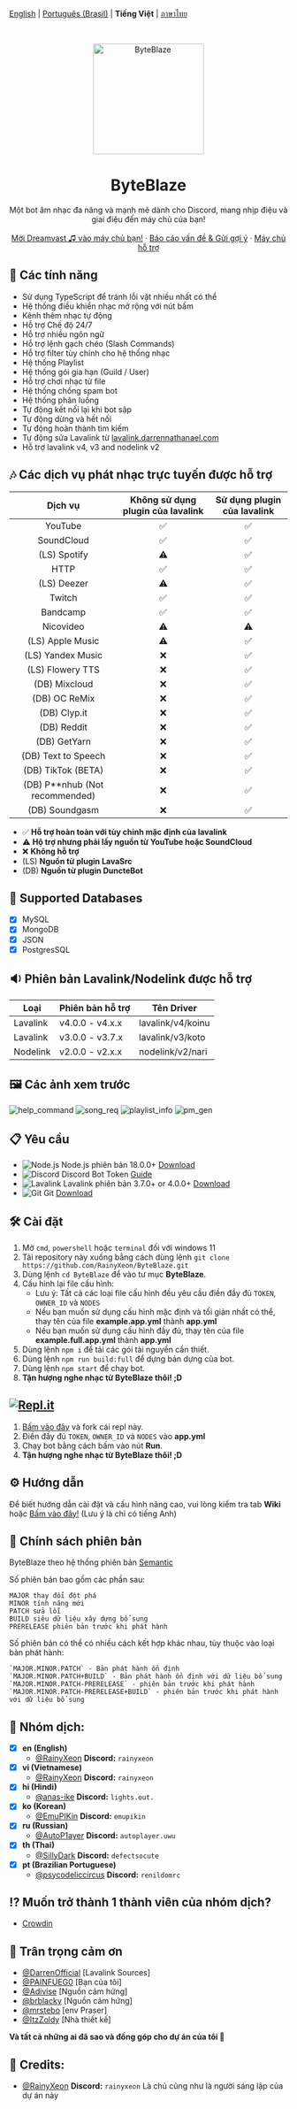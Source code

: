 [English](README.md) | [Português (Brasil)](README_pt-BR.md) | **Tiếng Việt** | [ภาษาไทย](README_TH.md)

<br />
<p align="center">
  <a href="https://github.com/RainyXeon/ByteBlaze">
    <img src="https://raw.githubusercontent.com/RainyXeon/ByteBlaze/dev/.github/assets/logo.png" alt="ByteBlaze" width="200" height="200">
  </a>

  <h1 align="center">ByteBlaze</h1>

  <p align="center">Một bot âm nhạc đa năng và mạnh mẽ dành cho Discord, mang nhịp điệu và giai điệu đến máy chủ của bạn!
    <br />
    <br />
    <a href="https://top.gg/bot/992776455790534667">Mời Dreamvast ♫ vào máy chủ bạn!</a>
    ·
    <a href="https://github.com/RainyXeon/ByteBlaze/issues">Báo cáo vấn đề & Gửi gợi ý</a>
    ·
    <a href="https://discord.gg/xff4e2WvVy">Máy chủ hỗ trợ</a>
  </p>
</p>

## 💎 Các tính năng

- Sử dụng TypeScript để tránh lỗi vặt nhiều nhất có thể
- Hệ thống điều khiển nhạc mở rộng với nút bấm
- Kênh thêm nhạc tự động
- Hỗ trợ Chế độ 24/7
- Hỗ trợ nhiều ngôn ngữ
- Hỗ trợ lệnh gạch chéo (Slash Commands)
- Hỗ trợ filter tùy chỉnh cho hệ thống nhạc
- Hệ thống Playlist
- Hệ thống gói gia hạn (Guild / User)
- Hỗ trợ chơi nhạc từ file
- Hệ thống chống spam bot
- Hệ thống phân luồng
- Tự động kết nối lại khi bot sập
- Tự động dừng và hết nối
- Tự động hoàn thành tìm kiếm
- Tự động sửa Lavalink từ [lavalink.darrennathanael.com](https://lavalink.darrennathanael.com/NoSSL/lavalink-without-ssl)
- Hỗ trợ lavalink v4, v3 and nodelink v2

## 🎶 Các dịch vụ phát nhạc trực tuyến được hỗ trợ

|             Dịch vụ              | Không sử dụng plugin của lavalink | Sử dụng plugin của lavalink |
| :------------------------------: | :-------------------------------: | :-------------------------: |
|             YouTube              |                ✅                 |             ✅              |
|            SoundCloud            |                ✅                 |             ✅              |
|           (LS) Spotify           |                ⚠️                 |             ✅              |
|               HTTP               |                ✅                 |             ✅              |
|           (LS) Deezer            |                ⚠️                 |             ✅              |
|              Twitch              |                ✅                 |             ✅              |
|             Bandcamp             |                ✅                 |             ✅              |
|            Nicovideo             |                ⚠️                 |             ⚠️              |
|         (LS) Apple Music         |                ⚠️                 |             ✅              |
|        (LS) Yandex Music         |                ❌                 |             ✅              |
|         (LS) Flowery TTS         |                ❌                 |             ✅              |
|          (DB) Mixcloud           |                ❌                 |             ✅              |
|          (DB) OC ReMix           |                ❌                 |             ✅              |
|           (DB) Clyp.it           |                ❌                 |             ✅              |
|           (DB) Reddit            |                ❌                 |             ✅              |
|           (DB) GetYarn           |                ❌                 |             ✅              |
|       (DB) Text to Speech        |                ❌                 |             ✅              |
|        (DB) TikTok (BETA)        |                ❌                 |             ✅              |
| (DB) P\*\*nhub (Not recommended) |                ❌                 |             ✅              |
|          (DB) Soundgasm          |                ❌                 |             ✅              |

- ✅ **Hỗ trợ hoàn toàn với tùy chỉnh mặc định của lavalink**
- ⚠️ **Hộ trợ nhưng phải lấy nguồn từ YouTube hoặc SoundCloud**
- ❌ **Không hỗ trợ**
- (LS) **Nguồn từ plugin LavaSrc**
- (DB) **Nguồn từ plugin DuncteBot**

## 📂 Supported Databases

- [x] MySQL
- [x] MongoDB
- [x] JSON
- [x] PostgresSQL

## 🔉 Phiên bản Lavalink/Nodelink được hỗ trợ

| Loại     | Phiên bản hỗ trợ | Tên Driver        |
| -------- | ---------------- | ----------------- |
| Lavalink | v4.0.0 - v4.x.x  | lavalink/v4/koinu |
| Lavalink | v3.0.0 - v3.7.x  | lavalink/v3/koto  |
| Nodelink | v2.0.0 - v2.x.x  | nodelink/v2/nari  |

## 🖼️ Các ảnh xem trước

![help_command](https://raw.githubusercontent.com/RainyXeon/ByteBlaze/dev/.github/assets/help_command.png)
![song_req](https://raw.githubusercontent.com/RainyXeon/ByteBlaze/dev/.github/assets/song_request.png)
![playlist_info](https://raw.githubusercontent.com/RainyXeon/ByteBlaze/dev/.github/assets/playlist_info.png)
![pm_gen](https://raw.githubusercontent.com/RainyXeon/ByteBlaze/dev/.github/assets/pm_gen.png)

## 📋 Yêu cầu

- ![Node.js](https://img.shields.io/badge/Node.js-026E00?style=for-the-badge) Node.js phiên bản 18.0.0+ [Download](https://nodejs.org/en/download)
- ![Discord](https://img.shields.io/badge/Discord-404EED?style=for-the-badge) Discord Bot Token [Guide](https://discordjs.guide/preparations/setting-up-a-bot-application.html#creating-your-bot)
- ![Lavalink](https://img.shields.io/badge/Lavalink-FC3F37?style=for-the-badge) Lavalink phiên bản 3.7.0+ or 4.0.0+ [Download](https://github.com/lavalink-devs/Lavalink/releases)
- ![Git](https://img.shields.io/badge/Git-F05033?style=for-the-badge) Git [Download](https://git-scm.com/downloads)

## 🛠️ Cài đặt

1. Mở `cmd`, `powershell` hoặc `terminal` đối với windows 11
2. Tải repository này xuống bằng cách dùng lệnh `git clone https://github.com/RainyXeon/ByteBlaze.git`
3. Dùng lệnh `cd ByteBlaze` để vào tư mục **ByteBlaze**.
4. Cấu hình lại file cấu hình:
   - Lưu ý: Tất cả các loại file cấu hình đều yêu cầu điền đầy đủ `TOKEN`, `OWNER_ID` và `NODES`
   - Nếu bạn muốn sử dụng cấu hình mặc định và tối giản nhất có thể, thay tên của file **example.app.yml** thành **app.yml**
   - Nếu bạn muốn sử dụng cấu hình đầy đủ, thay tên của file **example.full.app.yml** thành **app.yml**
5. Dùng lệnh `npm i` để tải các gói tài nguyền cần thiết.
6. Dùng lệnh `npm run build:full` để dựng bản dựng của bot.
7. Dùng lệnh `npm start` để chạy bot.
8. **Tận hượng nghe nhạc từ ByteBlaze thôi! ;D**

## [![Repl.it](https://img.shields.io/badge/Repl.it-1C2333?style=for-the-badge&logo=replit&logoColor=orange)](https://replit.com/@RainyXeon/ByteBlaze)

1. [Bấm vào đây](https://replit.com/@RainyXeon/ByteBlaze) và fork cái repl này.
2. Điền đầy đủ `TOKEN`, `OWNER_ID` và `NODES` vào **app.yml**
3. Chạy bot bằng cách bấm vào nút **Run**.
4. **Tận hượng nghe nhạc từ ByteBlaze thôi! ;D**

## ⚙️ Hướng dẫn

Để biết hướng dẫn cài đặt và cấu hình nâng cao, vui lòng kiểm tra tab **Wiki** hoặc [Bấm vào đây!](https://github.com/RainyXeon/ByteBlaze/wiki) (Lưu ý là chỉ có tiếng Anh)

## 📜 Chính sách phiên bản

ByteBlaze theo hệ thống phiên bản [Semantic](https://semver.org/)

Số phiên bản bao gồm các phần sau:

    MAJOR thay đổi đột phá
    MINOR tính năng mới
    PATCH sửa lỗi
    BUILD siêu dữ liệu xây dựng bổ sung
    PRERELEASE phiên bản trước khi phát hành

Số phiên bản có thể có nhiều cách kết hợp khác nhau, tùy thuộc vào loại bản phát hành:

    `MAJOR.MINOR.PATCH` - Bản phát hành ổn định
    `MAJOR.MINOR.PATCH+BUILD` - Bản phát hành ổn định với dữ liệu bổ sung
    `MAJOR.MINOR.PATCH-PRERELEASE` - phiên bản trước khi phát hành
    `MAJOR.MINOR.PATCH-PRERELEASE+BUILD` - phiên bản trước khi phát hành với dữ liệu bổ sung

## 📃 Nhóm dịch:

- [x] **en (English)**
  - [@RainyXeon](https://github.com/RainyXeon) **Discord:** `rainyxeon`
- [x] **vi (Vietnamese)**
  - [@RainyXeon](https://github.com/RainyXeon) **Discord:** `rainyxeon`
- [x] **hi (Hindi)**
  - [@anas-ike](https://github.com/anas-ike) **Discord:** `lights.out.`
- [x] **ko (Korean)**
  - [@EmuPIKin](https://github.com/EmuPIKin) **Discord:** `emupikin`
- [x] **ru (Russian)**
  - [@AutoP1ayer](https://github.com/AutoP1ayer) **Discord:** `autoplayer.uwu`
- [x] **th (Thai)**
  - [@SillyDark](https://github.com/SillyDark) **Discord:** `defectsocute`
- [x] **pt (Brazilian Portuguese)**
  - [@psycodeliccircus](https://github.com/psycodeliccircus) **Discord:** `renildomrc`

## ⁉ Muốn trở thành 1 thành viên của nhóm dịch?

- [Crowdin](https://crowdin.com/project/byteblaze)

## 💫 Trân trọng cảm ơn

- [@DarrenOfficial](https://github.com/DarrenOfficial) [Lavalink Sources]
- [@PAINFUEG0](https://github.com/PAINFUEG0) [Bạn của tôi]
- [@Adivise](https://github.com/Adivise) [Nguồn cảm hứng]
- [@brblacky](https://github.com/brblacky) [Nguồn cảm hứng]
- [@mrstebo](https://github.com/mrstebo) [env Praser]
- [@ItzZoldy](https://github.com/ItzZoldy) [Nhà thiết kế]

**Và tất cả những ai đã sao và đống góp cho dự án của tôi 💖**

## 💫 Credits:

- [@RainyXeon](https://github.com/RainyXeon) **Discord:** `rainyxeon` Là chủ cũng như là người sáng lập của dự án này
